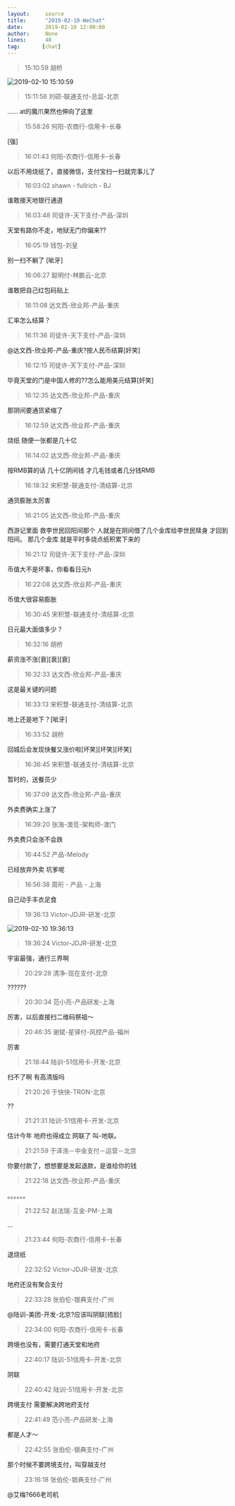 ```yaml
---
layout:     source 
title:      "2019-02-10-WeChat"
date:       2019-02-10 12:00:00
author:     None
lines:      48 
tag:       [chat]
---
```

> 15:10:59  胡桥  
   
![2019-02-10 15:10:59](http://static.cocolian.cn/img/20190210_151059.png) 
   
> 15:11:56  刘硕-联通支付-总监-北京  
   
……  at的魔爪果然也伸向了这里  
   
> 15:58:26  何阳-农商行-信用卡-长春  
   
[强]  
   
> 16:01:43  何阳-农商行-信用卡-长春  
   
以后不用烧纸了，直接微信，支付宝扫一扫就完事儿了  
   
> 16:03:02  shawn - fullrich - BJ  
   
谁敢接天地银行通道  
   
> 16:03:48  司徒许-天下支付-产品-深圳  
   
天堂有路你不走，地狱无门你偏来??  
   
> 16:05:19  钱包-刘皇  
   
别一扫不躺了 [呲牙]  
   
> 16:06:27  聪明付-林鹏云-北京  
   
谁敢把自己红包码贴上  
   
> 16:11:08  达文西-欣业邦-产品-重庆  
   
汇率怎么结算？  
   
> 16:11:36  司徒许-天下支付-产品-深圳  
   
@达文西-欣业邦-产品-重庆?按人民币结算[奸笑]  
   
> 16:12:15  司徒许-天下支付-产品-深圳  
   
毕竟天堂的门是中国人修的??怎么能用美元结算[奸笑]  
   
> 16:12:35  达文西-欣业邦-产品-重庆  
   
那阴间要通货紧缩了  
   
> 16:12:59  达文西-欣业邦-产品-重庆  
   
烧纸 随便一张都是几十亿  
   
> 16:14:02  达文西-欣业邦-产品-重庆  
   
按RMB算的话 几十亿阴间钱 才几毛钱或者几分钱RMB  
   
> 16:18:32  宋积慧-联通支付-清结算-北京  
   
通货膨胀太厉害  
   
> 16:21:05  达文西-欣业邦-产品-重庆  
   
西游记里面 救李世民回阳间那个 人就是在阴间借了几个金库给李世民赎身 才回到阳间。 那几个金库 就是平时多烧点纸积累下来的  
   
> 16:21:12  司徒许-天下支付-产品-深圳  
   
币值大不是坏事，你看看日元h  
   
> 16:22:08  达文西-欣业邦-产品-重庆  
   
币值大很容易膨胀  
   
> 16:30:45  宋积慧-联通支付-清结算-北京  
   
日元最大面值多少？  
   
> 16:32:16  胡桥  
   
薪资涨不涨[衰][衰][衰]  
   
> 16:32:33  达文西-欣业邦-产品-重庆  
   
这是最关键的问题  
   
> 16:33:13  宋积慧-联通支付-清结算-北京  
   
地上还是地下？[呲牙]  
   
> 16:33:52  胡桥  
   
回城后会发现快餐又涨价啦[坏笑][坏笑][坏笑]  
   
> 16:36:45  宋积慧-联通支付-清结算-北京  
   
暂时的，送餐员少  
   
> 16:37:09  达文西-欣业邦-产品-重庆  
   
外卖费确实上涨了  
   
> 16:39:20  张海-澳觅-架构师-澳门  
   
外卖费只会涨不会跌  
   
> 16:44:52  产品-Melody  
   
已经放弃外卖 坑爹呢  
   
> 16:56:38  周珩 - 产品 - 上海  
   
自己动手丰衣足食  
   
> 19:36:13  Victor-JDJR-研发-北京  
   
![2019-02-10 19:36:13](http://static.cocolian.cn/img/20190210_193613.png) 
   
> 19:36:24  Victor-JDJR-研发-北京  
   
宇宙最强，通行三界啊  
   
> 20:29:28  清净-现在支付-北京  
   
??????  
   
> 20:30:34  范小亮-产品研发-上海  
   
厉害，以后直接扫二维码祭祖～  
   
> 20:46:35  谢斌-星驿付-风控产品-福州  
   
厉害  
   
> 21:18:44  陆训-51信用卡-开发-北京  
   
扫不了啊 有高清版吗  
   
> 21:20:26  于快快-TRON-北京  
   
??  
   
> 21:21:31  陆训-51信用卡-开发-北京  
   
估计今年 地府也得成立 网联了 叫-地联。  
   
> 21:21:59  于泽浩－中金支付－运营－北京  
   
你要付款了，想想要是发起退款，是谁给你的钱  
   
> 21:22:18  达文西-欣业邦-产品-重庆  
   
。。。。。。  
   
> 21:22:52  赵法瑞-互金-PM-上海  
   
...  
   
> 21:23:44  何阳-农商行-信用卡-长春  
   
退烧纸  
   
> 22:32:52  Victor-JDJR-研发-北京  
   
地府还没有聚合支付  
   
> 22:33:28  张伯伦-银典支付-广州  
   
@陆训-美团-开发-北京?应该叫阴联[捂脸]  
   
> 22:34:00  何阳-农商行-信用卡-长春  
   
跨境也没有，需要打通天堂和地府  
   
> 22:40:17  陆训-51信用卡-开发-北京  
   
阴联  
   
> 22:40:42  陆训-51信用卡-开发-北京  
   
跨境支付 需要解决跨地府支付  
   
> 22:41:49  范小亮-产品研发-上海  
   
都是人才～  
   
> 22:42:55  张伯伦-银典支付-广州  
   
那个时候不要跨境支付，叫穿越支付  
   
> 23:16:18  张伯伦-银典支付-广州  
   
@艾梅?666老司机  
   
